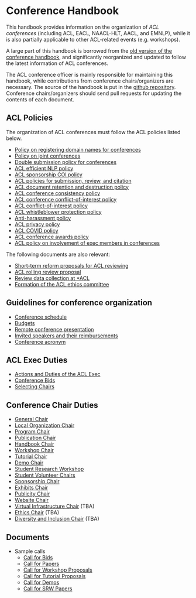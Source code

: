 # Conference Handbook

This handbook provides information on the organization of *ACL conferences* (including ACL, EACL, NAACL-HLT, AACL, and EMNLP), while it is also partially applicable to other ACL-related events (e.g. workshops).

A large part of this handbook is borrowed from the [old version of the conference handbook](https://aclweb.org/adminwiki/index.php/Conference_Handbook), and significantly reorganized and updated to follow the latest information of ACL conferences.

The ACL conference officer is mainly responsible for maintaining this handbook, while contributions from conference chairs/organizers are necessary.
The source of the handbook is put in the [github repository](https://github.com/acl-org/conference-handbook).
Conference chairs/organizers should send pull requests for updating the contents of each document.

## ACL Policies

The organization of ACL conferences must follow the ACL policies listed below.

- [Policy on registering domain names for conferences](https://aclweb.org/adminwiki/index.php/Policy_on_registering_domain_names_for_conferences)
- [Policy on joint conferences](https://aclweb.org/adminwiki/index.php/Policy_on_joint_conferences)
- [Double submission policy for conferences](https://aclweb.org/adminwiki/index.php/Double_Submission_Policy_for_Conferences)
- [ACL efficient NLP policy](https://aclweb.org/adminwiki/images/7/7e/ACL_Efficient_NLP_Policy.pdf)
- [ACL sponsorship COI policy](https://aclweb.org/adminwiki/index.php/ACL_Sponsorship_COI_Policy)
- [ACL policies for submission, review, and citation](https://aclweb.org/adminwiki/index.php/ACL_Policies_for_Submission,_Review_and_Citation)
- [ACL document retention and destruction policy](https://aclweb.org/adminwiki/index.php/ACL_Document_Retention_and_Destruction_Policy)
- [ACL conference consistency policy](https://aclweb.org/adminwiki/index.php/ACL_Conference_Consistency_policy)
- [ACL conference conflict-of-interest policy](https://aclweb.org/adminwiki/index.php/ACL_Conference_Conflict-of-interest_policy)
- [ACL conflict-of-interest policy](https://aclweb.org/adminwiki/index.php/ACL_Conflict-of-interest_policy)
- [ACL whistleblower protection policy](https://aclweb.org/adminwiki/index.php/ACL_Whistleblower_Protection_Policy)
- [Anti-harassment policy](https://aclweb.org/adminwiki/index.php/Anti-Harassment_Policy)
- [ACL privacy policy](https://aclweb.org/adminwiki/index.php/ACL_Privacy_Policy)
- [ACL COVID policy](https://aclweb.org/adminwiki/index.php/ACL_COVID_Policy)
- [ACL conference awards policy](https://aclweb.org/adminwiki/index.php/ACL_Conference_Awards_Policy)
- [ACL policy on involvement of exec members in conferences](https://aclweb.org/adminwiki/index.php/ACL_policy_on_who_can_hold_major_programmatic_positions_at_ACL_conferences)

The following documents are also relevant:

- [Short-term reform proposals for ACL reviewing](https://aclweb.org/adminwiki/index.php/Short-Term_Reform_Proposals_for_ACL_Reviewing)
- [ACL rolling review proposal](https://aclweb.org/adminwiki/index.php/ACL_Rolling_Review_Proposal)
- [Review data collection at *ACL](https://aclweb.org/adminwiki/index.php/Review_Data_Collection_at_*ACL)
- [Formation of the ACL ethics committee](https://aclweb.org/adminwiki/index.php/Formation_of_the_ACL_Ethics_Committee)

## Guidelines for conference organization

- [Conference schedule](schedule.md)
- [Budgets](budgets.md)
- [Remote conference presentation](remote.md)
- [Invited speakers and their reimbursements](invited.md)
- [Conference acronym](acronym.md)

## ACL Exec Duties

- [Actions and Duties of the ACL Exec](exec_duties.md)
- [Conference Bids](bid.md)
- [Selecting Chairs](selecting_chairs.md)

## Conference Chair Duties

- [General Chair](general.md)
- [Local Organization Chair](local.md)
- [Program Chair](pc.md)
- [Publication Chair](publication.md)
- [Handbook Chair](handbook.md)
- [Workshop Chair](workshop.md)
- [Tutorial Chair](tutorial.md)
- [Demo Chair](demo.md)
- [Student Research Workshop](srw.md)
- [Student Volunteer Chairs](volunteer.md)
- [Sponsorship Chair](sponsorship.md)
- [Exhibits Chair](exhibits.md)
- [Publicity Chair](publicity.md)
- [Website Chair](website.md)
- [Virtual Infrastructure Chair](virtual.md) (TBA)
- [Ethics Chair](ethics.md) (TBA)
- [Diversity and Inclusion Chair](diversity.md) (TBA)

## Documents

- Sample calls
    - [Call for Bids](call_for_bids.md)
    - [Call for Papers](cfp.md)
    - [Call for Workshop Proposals](call_for_workshops.md)
    - [Call for Tutorial Proposals](call_for_tutorials.md)
    - [Call for Demos](call_for_demos.md)
    - [Call for SRW Papers](call_for_srw.md)

